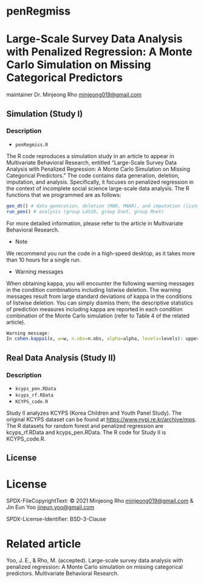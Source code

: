# penRegmiss

# Large-Scale Survey Data Analysis with Penalized Regression: A Monte Carlo Simulation on Missing Categorical Predictors

maintainer 
Dr. Minjeong Rho minjeong019@gmail.com

## Simulation (Study I)

### Description

* `penRegmiss.R`  

The R code reproduces a simulation study in an article to appear in Multivariate Behavioral Research, entitled “Large-Scale Survey Data Analysis with Penalized Regression: A Monte Carlo Simulation on Missing Categorical Predictors.” The code contains data generation, deletion, imputation, and analysis. Specifically, it focuses on penalized regression in the context of incomplete social science large-scale data analysis. The R functions that we programmed are as follows: 

```R
gen_dt() # data generation, deletion (MAR, MNAR), and imputation (listwise deletion, k-NN, EM)
run_pen() # analysis (group LASSO, group Enet, group Mnet)
```
For more detailed information, please refer to the article in Multivariate Behavioral Research. 

* Note

We recommend you run the code in a high-speed desktop, as it takes more than 10 hours for a single run. 

* Warning messages

When obtaining kappa, you will encounter the following warning messages in the condition combinations including listwise deletion. The warning messages result from large standard deviations of kappa in the conditions of listwise deletion. You can simply dismiss them; the descriptive statistics of prediction measures including kappa are reported in each condition combination of the Monte Carlo simulation (refer to Table 4 of the related article).

```R
Warning message:
In cohen.kappa1(x, w=w, n.obs=n.obs, alpha=alpha, levels=levels): upper or lower confidence interval exceed abs(1) and set to +- 1. 
```


## Real Data Analysis (Study II) 

### Description

* `kcyps_pen.RData`
* `kcyps_rf.RData`
* `KCYPS_code.R`

Study II analyzes KCYPS (Korea Children and Youth Panel Study). The original KCYPS dataset can be found at https://www.nypi.re.kr/archive/mps. The R datasets for random forest and penalized regression are kcyps_rf.RData and kcyps_pen.RData. The R code for Study II is KCYPS_code.R. 


## License 
# License # 
SPDX-FileCopyrightText: © 2021 Minjeong Rho <minjeong019@gmail.com> & Jin Eun Yoo <jineun.yoo@gmail.com>

SPDX-License-Identifier: BSD-3-Clause

# Related article #
Yoo, J. E., & Rho, M. (accepted). Large-scale survey data analysis with penalized regression: A Monte Carlo simulation on missing categorical predictors. Multivariate Behavioral Research. 




